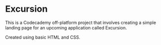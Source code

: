 # Excursion

This is a Codecademy off-platform project that involves creating a simple landing page for an upcoming application called Excursion.

Created using basic HTML and CSS.
